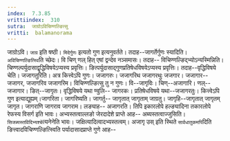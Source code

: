 ```yaml
---
index:  7.3.85
vrittiindex:  310
sutra:  जाग्रोऽविचिण्णल्ङित्सु
vritti:  balamanorama 
---
```


जाग्रोऽवि। `जाग्र` इति षष्ठी। `मिदेर्गुणः` इत्यतो गुण इत्यनुवर्तते। तदाह--जागर्तेर्गुणः स्यादिति। `अविचिण्णल्ङित्स्वि`ति च्छेदः। वि चिण् णल् हित् एषां द्वन्देव नञ्समासः। तदाह-- विचिण्णल्ङिद्भ्योऽन्यस्मिन्निति। चिण्णल्पर्युदासाद्वृद्धिविषयेऽप्यस्य प्रवृत्तिः। ङित्पर्युदासाद्गुणप्रतिषेधविषयेऽप्यस्य प्रवृत्तिः। तदाह--वृद्धिविषये चेति। जजागतुरिति। अत्र कित्त्वेऽपि गुणः। जजागरुः। जजागरिथ जजागरथुः जजगार। जजागार--जजागर, जजागरिव जजागरिम। विचिण्णल्ङित्सु तु न गुणः। वि--जागृविः। चिण्--अजागारि। णल्--जजागार। ङित्--जागृतः। वृद्धिविषये यथा ण्वुलि-- जागरकः। प्रतिषेधविषये यथा--जजागरतुः। कित्त्वेऽपि गुण इत्याद्यूह्यम्।जागरिता। जागरिष्यति। जागर्तु-- जागृतात् जागृताम् जाग्रतु। जागृहि--जागृतात् जागृतम् जागृत। जागराणि जागराव जागराम। लङ्याह-- अजागरति। तिपि इकारलोपे हल्ङ्यादिना तकारलोपे रेफस्य विसर्ग इति भावः। अभ्यस्तत्वाल्लङो जेरदादेशे प्राप्ते आह-- अब्यस्तत्वाज्जुसिति। `सिजब्यस्तविदिभ्यश्चे`त्यनेनेति भावः। जक्षित्यादित्वादभ्यस्तत्वम्। अजागृ उस् इति स्थिते `सार्वधातुकमपि`दिति ङित्त्वादविचिण्णल्ङित्स्विति पर्यादासादप्राप्ते गुणे आह-- 

